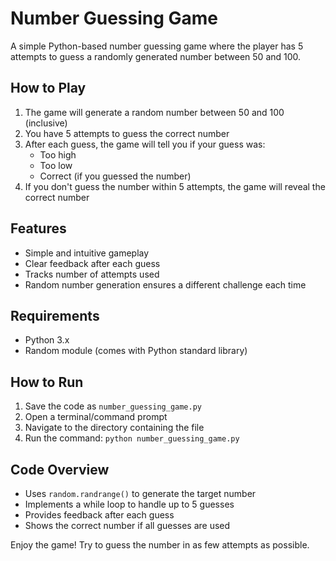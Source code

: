 # Number Guessing Game

A simple Python-based number guessing game where the player has 5 attempts to guess a randomly generated number between 50 and 100.

## How to Play

1. The game will generate a random number between 50 and 100 (inclusive)
2. You have 5 attempts to guess the correct number
3. After each guess, the game will tell you if your guess was:
   - Too high
   - Too low
   - Correct (if you guessed the number)
4. If you don't guess the number within 5 attempts, the game will reveal the correct number

## Features

- Simple and intuitive gameplay
- Clear feedback after each guess
- Tracks number of attempts used
- Random number generation ensures a different challenge each time

## Requirements

- Python 3.x
- Random module (comes with Python standard library)

## How to Run

1. Save the code as `number_guessing_game.py`
2. Open a terminal/command prompt
3. Navigate to the directory containing the file
4. Run the command: `python number_guessing_game.py`

## Code Overview

- Uses `random.randrange()` to generate the target number
- Implements a while loop to handle up to 5 guesses
- Provides feedback after each guess
- Shows the correct number if all guesses are used

Enjoy the game! Try to guess the number in as few attempts as possible.
